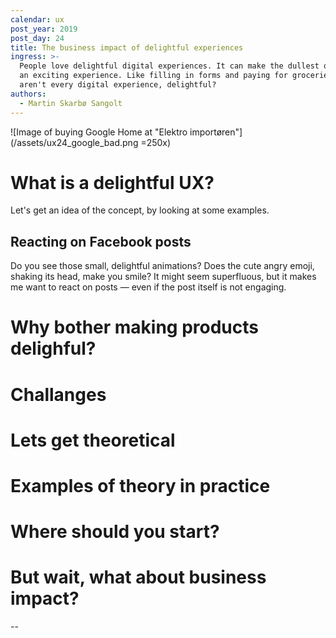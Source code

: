 ```yaml
---
calendar: ux
post_year: 2019
post_day: 24
title: The business impact of delightful experiences
ingress: >-
  People love delightful digital experiences. It can make the dullest of tasks —
  an exciting experience. Like filling in forms and paying for groceries. So why
  aren't every digital experience, delightful?
authors:
  - Martin Skarbø Sangolt
---
```

![Image of buying Google Home at "Elektro importøren"](/assets/ux24_google_bad.png =250x)

# What is a delightful UX?

Let's get an idea of the concept, by looking at some examples.

## Reacting on Facebook posts

Do you see those small, delightful animations? Does the cute angry emoji, shaking its head, make you smile? It might seem superfluous, but it makes me want to react on posts — even if the post itself is not engaging.

# Why bother making products delighful?

# Challanges

# Lets get theoretical

# Examples of theory in practice

# Where should you start?

# But wait, what about business impact?

\--
